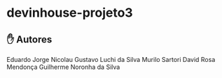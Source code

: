# devinhouse-projeto3

## ✋ Autores

Eduardo Jorge Nicolau
Gustavo Luchi da Silva
Murilo Sartori
David Rosa Mendonça
Guilherme Noronha da Silva

